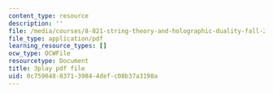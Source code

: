```yaml
---
content_type: resource
description: ''
file: /media/courses/8-821-string-theory-and-holographic-duality-fall-2014/0c759048837139844defc08b37a3198a_1pkoBetgo7s.pdf
file_type: application/pdf
learning_resource_types: []
ocw_type: OCWFile
resourcetype: Document
title: 3play pdf file
uid: 0c759048-8371-3984-4def-c08b37a3198a
---
```

